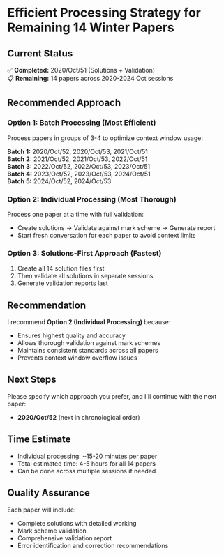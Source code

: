 # Efficient Processing Strategy for Remaining 14 Winter Papers

## Current Status
✅ **Completed:** 2020/Oct/51 (Solutions + Validation)  
📋 **Remaining:** 14 papers across 2020-2024 Oct sessions

## Recommended Approach

### Option 1: Batch Processing (Most Efficient)
Process papers in groups of 3-4 to optimize context window usage:

**Batch 1:** 2020/Oct/52, 2020/Oct/53, 2021/Oct/51  
**Batch 2:** 2021/Oct/52, 2021/Oct/53, 2022/Oct/51  
**Batch 3:** 2022/Oct/52, 2022/Oct/53, 2023/Oct/51  
**Batch 4:** 2023/Oct/52, 2023/Oct/53, 2024/Oct/51  
**Batch 5:** 2024/Oct/52, 2024/Oct/53

### Option 2: Individual Processing (Most Thorough)
Process one paper at a time with full validation:
- Create solutions → Validate against mark scheme → Generate report
- Start fresh conversation for each paper to avoid context limits

### Option 3: Solutions-First Approach (Fastest)
1. Create all 14 solution files first
2. Then validate all solutions in separate sessions
3. Generate validation reports last

## Recommendation
I recommend **Option 2 (Individual Processing)** because:
- Ensures highest quality and accuracy
- Allows thorough validation against mark schemes
- Maintains consistent standards across all papers
- Prevents context window overflow issues

## Next Steps
Please specify which approach you prefer, and I'll continue with the next paper:
- **2020/Oct/52** (next in chronological order)

## Time Estimate
- Individual processing: ~15-20 minutes per paper
- Total estimated time: 4-5 hours for all 14 papers
- Can be done across multiple sessions if needed

## Quality Assurance
Each paper will include:
- Complete solutions with detailed working
- Mark scheme validation
- Comprehensive validation report
- Error identification and correction recommendations
